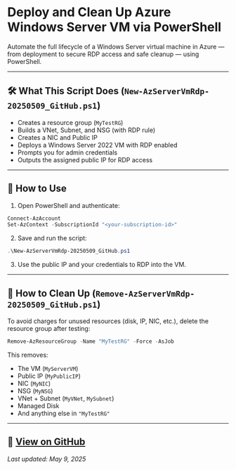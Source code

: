 # Deploy and Clean Up Azure Windows Server VM via PowerShell

Automate the full lifecycle of a Windows Server virtual machine in Azure — from deployment to secure RDP access and safe cleanup — using PowerShell.

---

## 🛠 What This Script Does (`New-AzServerVmRdp-20250509_GitHub.ps1`)

- Creates a resource group (`MyTestRG`)
- Builds a VNet, Subnet, and NSG (with RDP rule)
- Creates a NIC and Public IP
- Deploys a Windows Server 2022 VM with RDP enabled
- Prompts you for admin credentials
- Outputs the assigned public IP for RDP access

---

## 🚀 How to Use

1. Open PowerShell and authenticate:

```powershell
Connect-AzAccount
Set-AzContext -SubscriptionId "<your-subscription-id>"
```

2. Save and run the script:

```powershell
.\New-AzServerVmRdp-20250509_GitHub.ps1
```

3. Use the public IP and your credentials to RDP into the VM.

---

## 🧹 How to Clean Up (`Remove-AzServerVmRdp-20250509_GitHub.ps1`)

To avoid charges for unused resources (disk, IP, NIC, etc.), delete the resource group after testing:

```powershell
Remove-AzResourceGroup -Name "MyTestRG" -Force -AsJob
```

This removes:
- The VM (`MyServerVM`)
- Public IP (`MyPublicIP`)
- NIC (`MyNIC`)
- NSG (`MyNSG`)
- VNet + Subnet (`MyVNet`, `MySubnet`)
- Managed Disk
- And anything else in `"MyTestRG"`

---

## 📎 [View on GitHub](https://github.com/jetdev2731/azure-vm-rdp-access)

_Last updated: May 9, 2025_


